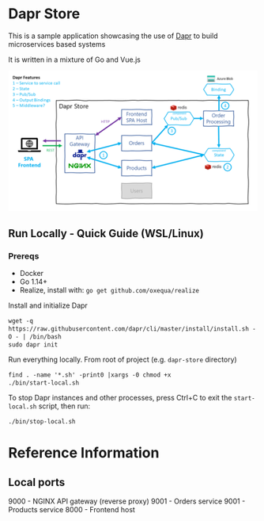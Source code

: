 # Dapr Store

This is a sample application showcasing the use of [Dapr](https://dapr.io/) to build microservices based systems

It is written in a mixture of Go and Vue.js

![architecture diagram](./docs/img/design.png)


## Run Locally - Quick Guide (WSL/Linux)

### Prereqs
- Docker
- Go 1.14+
- Realize, install with: `go get github.com/oxequa/realize`

Install and initialize Dapr
```
wget -q https://raw.githubusercontent.com/dapr/cli/master/install/install.sh -O - | /bin/bash
sudo dapr init
```

Run everything locally.
From root of project (e.g. `dapr-store` directory)
```
find . -name '*.sh' -print0 |xargs -0 chmod +x
./bin/start-local.sh
```

To stop Dapr instances and other processes, press Ctrl+C to exit the `start-local.sh` script, then run:
```
./bin/stop-local.sh
```
# Reference Information

## Local ports
9000 - NGINX API gateway (reverse proxy)
9001 - Orders service
9001 - Products service
8000 - Frontend host
